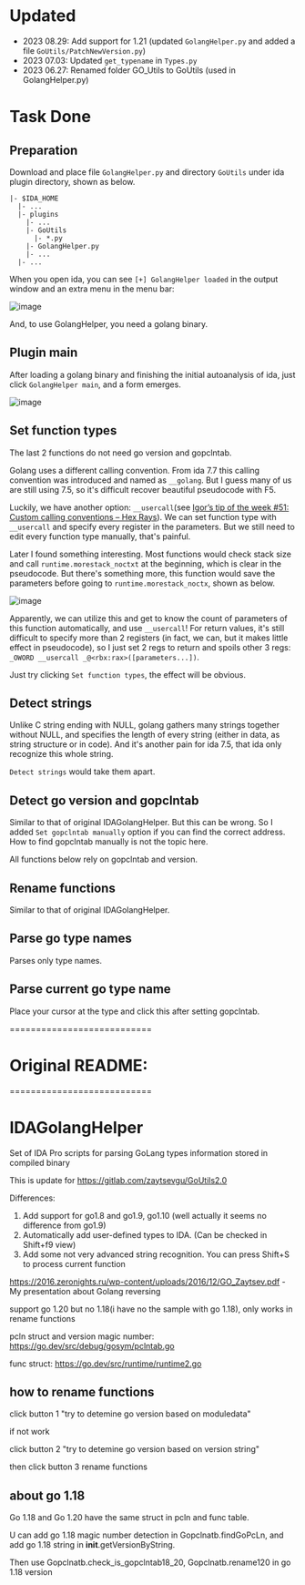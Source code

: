 # Updated

- 2023 08.29: Add support for 1.21 (updated `GolangHelper.py` and added a file `GoUtils/PatchNewVersion.py`)
- 2023 07.03: Updated `get_typename` in `Types.py`
- 2023 06.27: Renamed folder GO_Utils to GoUtils (used in GolangHelper.py)

# Task Done

## Preparation

Download and place file `GolangHelper.py` and directory `GoUtils` under ida plugin directory, shown as below.

```
|- $IDA_HOME
  |- ...
  |- plugins
    |- ...
    |- GoUtils
      |- *.py
    |- GolangHelper.py
    |- ...
  |- ...
```

When you open ida, you can see `[+] GolangHelper loaded` in the output window and an extra menu in the menu bar:

![image](https://github.com/IchildYu/IDAGolangHelper/assets/54837947/21173e8a-6737-4217-91f3-0587790924e9)

And, to use GolangHelper, you need a golang binary.

## Plugin main

After loading a golang binary and finishing the initial autoanalysis of ida, just click `GolangHelper main`, and a form emerges.

![image](https://github.com/IchildYu/IDAGolangHelper/assets/54837947/117f57fd-b370-4258-a6c0-2557b9614888)

## Set function types

The last 2 functions do not need go version and gopclntab.

Golang uses a different calling convention. From ida 7.7 this calling convention was introduced and named as `__golang`. But I guess many of us are still using 7.5, so it's difficult recover beautiful pseudocode with F5. 

Luckily, we have another option: `__usercall`(see [Igor’s tip of the week #51: Custom calling conventions – Hex Rays](https://hex-rays.com/blog/igors-tip-of-the-week-51-custom-calling-conventions/)). We can set function type with `__usercall` and specify every register in the parameters. But we still need to edit every function type manually, that's painful.

Later I found something interesting. Most functions would check stack size and call `runtime.morestack_noctxt` at the beginning, which is clear in the pseudocode. But there's something more, this function would save the parameters before going to `runtime.morestack_noctx`, shown as below.

![image](https://github.com/IchildYu/IDAGolangHelper/assets/54837947/ee3460a9-d1b8-4c26-843d-6eba3e83cf4f)

Apparently, we can utilize this and get to know the count of parameters of this function automatically, and use `__usercall`! For return values, it's still difficult to specify more than 2 registers (in fact, we can, but it makes little effect in pseudocode), so I just set 2 regs to return and spoils other 3 regs: `_OWORD __usercall _@<rbx:rax>([parameters...])`.

Just try clicking `Set function types`, the effect will be obvious.

## Detect strings

Unlike C string ending with NULL, golang gathers many strings together without NULL, and specifies the length of every string (either in data, as string structure or in code). And it's another pain for ida 7.5, that ida only recognize this whole string.

`Detect strings` would take them apart.

## Detect go version and gopclntab

Similar to that of original IDAGolangHelper. But this can be wrong. So I added `Set gopclntab manually` option if you can find the correct address. How to find gopclntab manually is not the topic here.

All functions below rely on gopclntab and version.

## Rename functions

Similar to that of original IDAGolangHelper.

## Parse go type names

Parses only type names.

## Parse current go type name

Place your cursor at the type and click this after setting gopclntab.

===========================

# Original README: 

===========================

# IDAGolangHelper
Set of IDA Pro scripts for parsing GoLang types information stored in compiled binary


This is update for https://gitlab.com/zaytsevgu/GoUtils2.0

Differences:
  1. Add support for go1.8 and go1.9, go1.10 (well actually it seems no difference from go1.9)
  2. Automatically add user-defined types to IDA. (Can be checked in Shift+f9 view)
  3. Add some not very advanced string recognition. You can press Shift+S to process current function


https://2016.zeronights.ru/wp-content/uploads/2016/12/GO_Zaytsev.pdf - My presentation about Golang reversing

support go 1.20 but no 1.18(i have no the sample with go 1.18), only works in rename functions 

pcln struct and version magic number: https://go.dev/src/debug/gosym/pclntab.go

func struct: https://go.dev/src/runtime/runtime2.go


## how to rename functions

click button 1 "try to detemine go version based on moduledata"

if not work

click button 2 "try to detemine go version based on version string"

then click button 3 rename functions

## about go 1.18

Go 1.18 and Go 1.20 have the same struct in pcln and func table. 

U can add go 1.18 magic number detection in Gopclnatb.findGoPcLn, and add go 1.18 string in __init__.getVersionByString.

Then use Gopclnatb.check_is_gopclntab18_20, Gopclnatb.rename120 in go 1.18 version
